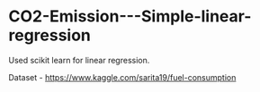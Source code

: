 # CO2-Emission---Simple-linear-regression
Used scikit learn for linear regression.


Dataset - https://www.kaggle.com/sarita19/fuel-consumption
